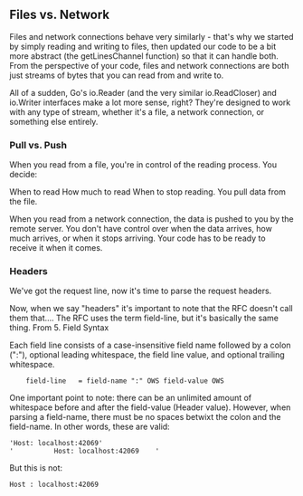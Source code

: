 ## Files vs. Network

Files and network connections behave very similarly - that's why we started by simply reading and writing to files, then updated our code to be a bit more abstract (the getLinesChannel function) so that it can handle both. From the perspective of your code, files and network connections are both just streams of bytes that you can read from and write to.

All of a sudden, Go's io.Reader (and the very similar io.ReadCloser) and io.Writer interfaces make a lot more sense, right? They're designed to work with any type of stream, whether it's a file, a network connection, or something else entirely.

### Pull vs. Push

When you read from a file, you're in control of the reading process. You decide:

When to read
How much to read
When to stop reading.
You pull data from the file.

When you read from a network connection, the data is pushed to you by the remote server. You don't have control over when the data arrives, how much arrives, or when it stops arriving. Your code has to be ready to receive it when it comes.

### Headers

We've got the request line, now it's time to parse the request headers.

Now, when we say "headers" it's important to note that the RFC doesn't call them that.... The RFC uses the term field-line, but it's basically the same thing. From 5. Field Syntax

Each field line consists of a case-insensitive field name followed by a colon (":"), optional leading whitespace, the field line value, and optional trailing whitespace.

```
    field-line   = field-name ":" OWS field-value OWS
```

One important point to note: there can be an unlimited amount of whitespace before and after the field-value (Header value). However, when parsing a field-name, there must be no spaces betwixt the colon and the field-name. In other words, these are valid:

```
'Host: localhost:42069'
'          Host: localhost:42069    '
```

But this is not:

```
Host : localhost:42069
```
